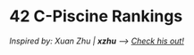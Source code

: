 # 42 C-Piscine Rankings

_Inspired by: Xuan Zhu | **xzhu**  ——>  [Check his out!](https://github.com/xlz447/42-Piscine-C-ranking)_
